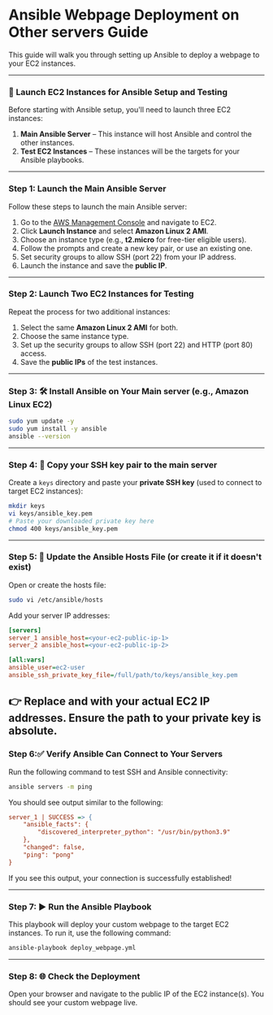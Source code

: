 # Ansible Webpage Deployment on Other servers Guide

This guide will walk you through setting up Ansible to deploy a webpage to your EC2 instances.

---

### 🚀 Launch EC2 Instances for Ansible Setup and Testing

Before starting with Ansible setup, you'll need to launch three EC2 instances:

1. **Main Ansible Server** – This instance will host Ansible and control the other instances.
2. **Test EC2 Instances** – These instances will be the targets for your Ansible playbooks.

---

### Step 1: Launch the Main Ansible Server

Follow these steps to launch the main Ansible server:

1. Go to the [AWS Management Console](https://aws.amazon.com/console/) and navigate to EC2.
2. Click **Launch Instance** and select **Amazon Linux 2 AMI**.
3. Choose an instance type (e.g., **t2.micro** for free-tier eligible users).
4. Follow the prompts and create a new key pair, or use an existing one.
5. Set security groups to allow SSH (port 22) from your IP address.
6. Launch the instance and save the **public IP**.

---

### Step 2: Launch Two EC2 Instances for Testing

Repeat the process for two additional instances:

1. Select the same **Amazon Linux 2 AMI** for both.
2. Choose the same instance type.
3. Set up the security groups to allow SSH (port 22) and HTTP (port 80) access.
4. Save the **public IPs** of the test instances.

---
### Step 3: 🛠️ Install Ansible on Your Main server (e.g., Amazon Linux EC2)

```bash
sudo yum update -y
sudo yum install -y ansible
ansible --version
```

---

### Step 4: 🔑 Copy your SSH key pair to the main server
Create a `keys` directory and paste your **private SSH key** (used to connect to target EC2 instances):
```bash
mkdir keys
vi keys/ansible_key.pem
# Paste your downloaded private key here
chmod 400 keys/ansible_key.pem
```

---

### Step 5: 🧾 Update the Ansible Hosts File (or create it if it doesn't exist)
Open or create the hosts file:
```bash
sudo vi /etc/ansible/hosts
```

Add your server IP addresses:

```ini
[servers]
server_1 ansible_host=<your-ec2-public-ip-1>
server_2 ansible_host=<your-ec2-public-ip-2>

[all:vars]
ansible_user=ec2-user
ansible_ssh_private_key_file=/full/path/to/keys/ansible_key.pem
```
👉 Replace <your-ec2-public-ip-1> and <your-ec2-public-ip-2> with your actual EC2 IP addresses. Ensure the path to your private key is absolute.
---

### Step 6:✅ Verify Ansible Can Connect to Your Servers


Run the following command to test SSH and Ansible connectivity:

```bash
ansible servers -m ping
```
You should see output similar to the following:
```ini
server_1 | SUCCESS => {
    "ansible_facts": {
        "discovered_interpreter_python": "/usr/bin/python3.9"
    },
    "changed": false,
    "ping": "pong"
}
```
If you see this output, your connection is successfully established!

---


### Step 7: ▶️ Run the Ansible Playbook
This playbook will deploy your custom webpage to the target EC2 instances. To run it, use the following command:

```bash
ansible-playbook deploy_webpage.yml
```

---

### Step 8: 🌐 Check the Deployment

Open your browser and navigate to the public IP of the EC2 instance(s).
You should see your custom webpage live.


